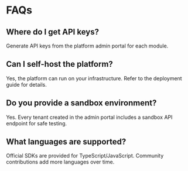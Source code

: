 # FAQs

## Where do I get API keys?
Generate API keys from the platform admin portal for each module.

## Can I self-host the platform?
Yes, the platform can run on your infrastructure. Refer to the deployment guide for details.

## Do you provide a sandbox environment?
Yes. Every tenant created in the admin portal includes a sandbox API endpoint for safe testing.

## What languages are supported?
Official SDKs are provided for TypeScript/JavaScript. Community contributions add more languages over time.
